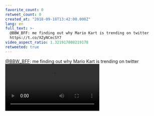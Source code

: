 ```yaml
---
favorite_count: 0
retweet_count: 0
created_at: "2018-09-18T13:42:00.000Z"
lang: en
full_text: >-
  @BBW_BFF: me finding out why Mario Kart is trending on twitter
  https://t.co/XZyNCecSY7
video_aspect_ratio: 1.321917808219178
retweeted: true
---
```


[@BBW_BFF](https://twitter.com/BBW_BFF): me finding out why Mario Kart is
trending on twitter
![Embedded Video](https://twitter-media-coderbyheart.s3.eu-north-1.amazonaws.com/1042046080827961348-DnYCiKBU0AANyfP.mp4)
